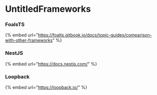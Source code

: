 # UntitledFrameworks

### FoalsTS

{% embed url="https://foalts.gitbook.io/docs/topic-guides/comparison-with-other-frameworks" %}

### NestJS

{% embed url="https://docs.nestjs.com/" %}

### Loopback

{% embed url="https://loopback.io/" %}



